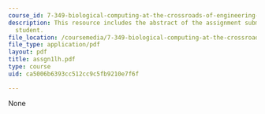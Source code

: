 ```yaml
---
course_id: 7-349-biological-computing-at-the-crossroads-of-engineering-and-science-spring-2005
description: This resource includes the abstract of the assignment submitted by the
  student.
file_location: /coursemedia/7-349-biological-computing-at-the-crossroads-of-engineering-and-science-spring-2005/ca5006b6393cc512cc9c5fb9210e7f6f_assgn1lh.pdf
file_type: application/pdf
layout: pdf
title: assgn1lh.pdf
type: course
uid: ca5006b6393cc512cc9c5fb9210e7f6f

---
```

None